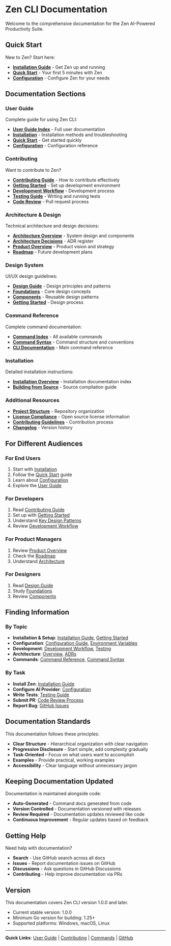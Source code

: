 # Zen CLI Documentation

Welcome to the comprehensive documentation for the Zen AI-Powered Productivity Suite.

## Quick Start

New to Zen? Start here:

- **[Installation Guide](getting-started/installation.md)** - Get Zen up and running
- **[Quick Start](getting-started/quick-start.md)** - Your first 5 minutes with Zen
- **[Configuration](getting-started/configuration.md)** - Configure Zen for your needs

## Documentation Sections

### User Guide

Complete guide for using Zen CLI:

- **[User Guide Index](getting-started/README.md)** - Full user documentation
- **[Installation](getting-started/installation.md)** - Installation methods and troubleshooting
- **[Quick Start](getting-started/quick-start.md)** - Get started quickly
- **[Configuration](getting-started/configuration.md)** - Configuration reference

### Contributing

Want to contribute to Zen?

- **[Contributing Guide](contributing/README.md)** - How to contribute effectively
- **[Getting Started](contributing/getting-started.md)** - Set up development environment
- **[Development Workflow](contributing/development-workflow.md)** - Development process
- **[Testing Guide](contributing/testing.md)** - Writing and running tests
- **[Code Review](contributing/code-review.md)** - Pull request process

### Architecture & Design

Technical architecture and design decisions:

- **[Architecture Overview](architecture/overview.md)** - System design and components
- **[Architecture Decisions](architecture/decisions/register.md)** - ADR register
- **[Product Overview](architecture/product-overview.md)** - Product vision and strategy
- **[Roadmap](architecture/roadmap.md)** - Future development plans

### Design System

UI/UX design guidelines:

- **[Design Guide](design/README.md)** - Design principles and patterns
- **[Foundations](design/foundations/README.md)** - Core design concepts
- **[Components](design/components/README.md)** - Reusable design patterns
- **[Getting Started](design/getting-started/README.md)** - Design process

### Command Reference

Complete command documentation:

- **[Command Index](zen/index.md)** - All available commands
- **[Command Syntax](command-line-syntax.md)** - Command structure and conventions
- **[CLI Documentation](zen/zen.md)** - Main command reference

### Installation

Detailed installation instructions:

- **[Installation Overview](installation/README.md)** - Installation documentation index
- **[Building from Source](installation/install-source.md)** - Source compilation guide

### Additional Resources

- **[Project Structure](project-structure.md)** - Repository organization
- **[License Compliance](license-compliance.md)** - Open source license information
- **[Contributing Guidelines](../CONTRIBUTING)** - Contribution process
- **[Changelog](../CHANGELOG.md)** - Version history

## For Different Audiences

### For End Users

1. Start with [Installation](getting-started/installation.md)
2. Follow the [Quick Start](getting-started/quick-start.md) guide
3. Learn about [Configuration](getting-started/configuration.md)
4. Explore the [User Guide](getting-started/README.md)

### For Developers

1. Read [Contributing Guide](contributing/README.md)
2. Set up with [Getting Started](contributing/getting-started.md)
3. Understand [Key Design Patterns](contributing/design-patterns.md)
4. Review [Development Workflow](contributing/development-workflow.md)

### For Product Managers

1. Review [Product Overview](architecture/product-overview.md)
2. Check the [Roadmap](architecture/roadmap.md)
3. Understand [Architecture](architecture/overview.md)

### For Designers

1. Read [Design Guide](design/README.md)
2. Study [Foundations](design/foundations/README.md)
3. Review [Components](design/components/README.md)

## Finding Information

### By Topic

- **Installation & Setup**: [Installation Guide](getting-started/installation.md), [Getting Started](contributing/getting-started.md)
- **Configuration**: [Configuration Guide](getting-started/configuration.md), [Environment Variables](getting-started/README.md#environment-variables)
- **Development**: [Development Workflow](contributing/development-workflow.md), [Testing](contributing/testing.md)
- **Architecture**: [Overview](architecture/overview.md), [ADRs](architecture/decisions/register.md)
- **Commands**: [Command Reference](zen/index.md), [Command Syntax](command-line-syntax.md)

### By Task

- **Install Zen**: [Installation Guide](getting-started/installation.md)
- **Configure AI Provider**: [Configuration](getting-started/configuration.md#ai-provider-configuration)
- **Write Tests**: [Testing Guide](contributing/testing.md)
- **Submit PR**: [Code Review Process](contributing/code-review.md)
- **Report Bug**: [GitHub Issues](https://github.com/zen-org/zen/issues)

## Documentation Standards

This documentation follows these principles:

- **Clear Structure** - Hierarchical organization with clear navigation
- **Progressive Disclosure** - Start simple, add complexity gradually
- **Task-Oriented** - Focus on what users want to accomplish
- **Examples** - Provide practical, working examples
- **Accessibility** - Clear language without unnecessary jargon

## Keeping Documentation Updated

Documentation is maintained alongside code:

- **Auto-Generated** - Command docs generated from code
- **Version Controlled** - Documentation versioned with releases
- **Review Required** - Documentation updates reviewed like code
- **Continuous Improvement** - Regular updates based on feedback

## Getting Help

Need help with documentation?

- **Search** - Use GitHub search across all docs
- **Issues** - Report documentation issues on GitHub
- **Discussions** - Ask questions in GitHub Discussions
- **Contributing** - Help improve documentation via PRs

## Version

This documentation covers Zen CLI version 1.0.0 and later.

- Current stable version: 1.0.0
- Minimum Go version for building: 1.25+
- Supported platforms: Windows, macOS, Linux

---

**Quick Links**: [User Guide](getting-started/README.md) | [Contributing](contributing/README.md) | [Commands](zen/index.md) | [GitHub](https://github.com/zen-org/zen)

